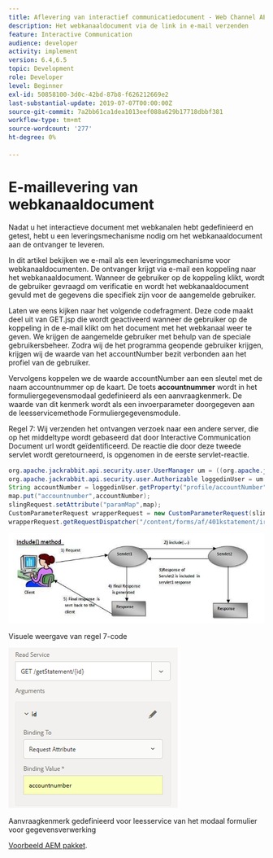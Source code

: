 ```yaml
---
title: Aflevering van interactief communicatiedocument - Web Channel AEM Forms
description: Het webkanaaldocument via de link in e-mail verzenden
feature: Interactive Communication
audience: developer
activity: implement
version: 6.4,6.5
topic: Development
role: Developer
level: Beginner
exl-id: 50858100-3d0c-42bd-87b8-f626212669e2
last-substantial-update: 2019-07-07T00:00:00Z
source-git-commit: 7a2bb61ca1dea1013eef088a629b17718dbbf381
workflow-type: tm+mt
source-wordcount: '277'
ht-degree: 0%

---
```


# E-maillevering van webkanaaldocument

Nadat u het interactieve document met webkanalen hebt gedefinieerd en getest, hebt u een leveringsmechanisme nodig om het webkanaaldocument aan de ontvanger te leveren.

In dit artikel bekijken we e-mail als een leveringsmechanisme voor webkanaaldocumenten. De ontvanger krijgt via e-mail een koppeling naar het webkanaaldocument. Wanneer de gebruiker op de koppeling klikt, wordt de gebruiker gevraagd om verificatie en wordt het webkanaaldocument gevuld met de gegevens die specifiek zijn voor de aangemelde gebruiker.

Laten we eens kijken naar het volgende codefragment. Deze code maakt deel uit van GET.jsp die wordt geactiveerd wanneer de gebruiker op de koppeling in de e-mail klikt om het document met het webkanaal weer te geven. We krijgen de aangemelde gebruiker met behulp van de speciale gebruikersbeheer. Zodra wij de het programma geopende gebruiker krijgen, krijgen wij de waarde van het accountNumber bezit verbonden aan het profiel van de gebruiker.

Vervolgens koppelen we de waarde accountNumber aan een sleutel met de naam accountnummer op de kaart. De toets **accountnummer** wordt in het formuliergegevensmodaal gedefinieerd als een aanvraagkenmerk. De waarde van dit kenmerk wordt als een invoerparameter doorgegeven aan de leesservicemethode Formuliergegevensmodule.

Regel 7: Wij verzenden het ontvangen verzoek naar een andere server, die op het middeltype wordt gebaseerd dat door Interactive Communication Document url wordt geïdentificeerd. De reactie die door deze tweede servlet wordt geretourneerd, is opgenomen in de eerste servlet-reactie.

```java
org.apache.jackrabbit.api.security.user.UserManager um = ((org.apache.jackrabbit.api.JackrabbitSession) session).getUserManager();
org.apache.jackrabbit.api.security.user.Authorizable loggedinUser = um.getAuthorizable(session.getUserID());
String accountNumber = loggedinUser.getProperty("profile/accountNumber")[0].getString();
map.put("accountnumber",accountNumber);
slingRequest.setAttribute("paramMap",map);
CustomParameterRequest wrapperRequest = new CustomParameterRequest(slingRequest,"GET");
wrapperRequest.getRequestDispatcher("/content/forms/af/401kstatement/irastatement/channels/web.html").include(wrapperRequest, response);
```

![Methode opnemen](assets/includemethod.jpg)

Visuele weergave van regel 7-code

![Parameterconfiguratie aanvragen](assets/requestparameter.png)

Aanvraagkenmerk gedefinieerd voor leesservice van het modaal formulier voor gegevensverwerking

[Voorbeeld AEM pakket](assets/webchanneldelivery.zip).
